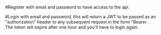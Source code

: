 
#Register
with email and password to have access to the api.

#Login 
with email and password, this will return a JWT to be passed as an "authorization" header to any subsequent request in the form "Bearer <JWT token>.  
The token will expire after one hour and you'll have to login again.
